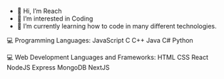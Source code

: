 - 👋 Hi, I’m Reach
- 👀 I’m interested in Coding
- 🌱 I’m currently learning how to code in many different technologies.

💻 Programming Languages:
JavaScript C C++ Java C# Python

💻 Web Development Languages and Frameworks:
HTML CSS React NodeJS Express MongoDB NextJS



<!---
Re4ch-Jay/Re4ch-Jay is a ✨ special ✨ repository because its `README.md` (this file) appears on your GitHub profile.
You can click the Preview link to take a look at your changes.
--->
